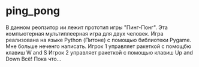 # ping_pong
В данном реопзитор ии лежит прототип игры "Пинг-Понг". Эта компъютерная мультиплеерная игра для двух человек. 
Игра реализована на языке Python (Питоне) с помощью библиотеки Pygame. Мне больше неченго написать.
Игрок 1 управляет ракеткой с помощбю клавиш W and S
Игрок 2 управляет ракеткой с помощью клавиш Up and Down
Всё! Пока что...
